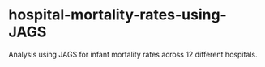 # hospital-mortality-rates-using-JAGS
Analysis using JAGS for infant mortality rates across 12 different hospitals. 
